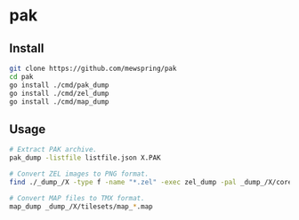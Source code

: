 # pak

## Install

```bash
git clone https://github.com/mewspring/pak
cd pak
go install ./cmd/pak_dump
go install ./cmd/zel_dump
go install ./cmd/map_dump
```

## Usage

```bash
# Extract PAK archive.
pak_dump -listfile listfile.json X.PAK
```

```bash
# Convert ZEL images to PNG format.
find ./_dump_/X -type f -name "*.zel" -exec zel_dump -pal _dump_/X/core/core.pal {} \;
```

```bash
# Convert MAP files to TMX format.
map_dump _dump_/X/tilesets/map_*.map
```
